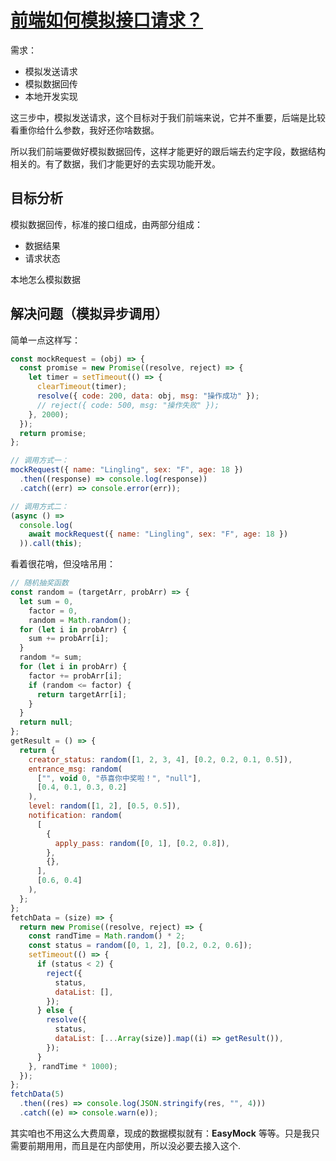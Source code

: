 # [前端如何模拟接口请求？](https://zhuanlan.zhihu.com/p/143549764) 

需求：

- 模拟发送请求
- 模拟数据回传
- 本地开发实现

这三步中，模拟发送请求，这个目标对于我们前端来说，它并不重要，后端是比较看重你给什么参数，我好还你啥数据。

所以我们前端要做好模拟数据回传，这样才能更好的跟后端去约定字段，数据结构相关的。有了数据，我们才能更好的去实现功能开发。

## 目标分析

模拟数据回传，标准的接口组成，由两部分组成：

- 数据结果
- 请求状态

本地怎么模拟数据

## 解决问题（模拟异步调用）

简单一点这样写：

```js
const mockRequest = (obj) => {
  const promise = new Promise((resolve, reject) => {
    let timer = setTimeout(() => {
      clearTimeout(timer);
      resolve({ code: 200, data: obj, msg: "操作成功" });
      // reject({ code: 500, msg: "操作失败" });
    }, 2000);
  });
  return promise;
};

// 调用方式一：
mockRequest({ name: "Lingling", sex: "F", age: 18 })
  .then((response) => console.log(response))
  .catch((err) => console.error(err));

// 调用方式二：
(async () =>
  console.log(
    await mockRequest({ name: "Lingling", sex: "F", age: 18 })
  )).call(this);
```

看着很花哨，但没啥吊用：

```js
// 随机抽奖函数
const random = (targetArr, probArr) => {
  let sum = 0,
    factor = 0,
    random = Math.random();
  for (let i in probArr) {
    sum += probArr[i];
  }
  random *= sum;
  for (let i in probArr) {
    factor += probArr[i];
    if (random <= factor) {
      return targetArr[i];
    }
  }
  return null;
};
getResult = () => {
  return {
    creator_status: random([1, 2, 3, 4], [0.2, 0.2, 0.1, 0.5]),
    entrance_msg: random(
      ["", void 0, "恭喜你中奖啦！", "null"],
      [0.4, 0.1, 0.3, 0.2]
    ),
    level: random([1, 2], [0.5, 0.5]),
    notification: random(
      [
        {
          apply_pass: random([0, 1], [0.2, 0.8]),
        },
        {},
      ],
      [0.6, 0.4]
    ),
  };
};
fetchData = (size) => {
  return new Promise((resolve, reject) => {
    const randTime = Math.random() * 2;
    const status = random([0, 1, 2], [0.2, 0.2, 0.6]);
    setTimeout(() => {
      if (status < 2) {
        reject({
          status,
          dataList: [],
        });
      } else {
        resolve({
          status,
          dataList: [...Array(size)].map((i) => getResult()),
        });
      }
    }, randTime * 1000);
  });
};
fetchData(5)
  .then((res) => console.log(JSON.stringify(res, "", 4)))
  .catch((e) => console.warn(e));
```

其实咱也不用这么大费周章，现成的数据模拟就有：**EasyMock** 等等。只是我只需要前期用用，而且是在内部使用，所以没必要去接入这个.